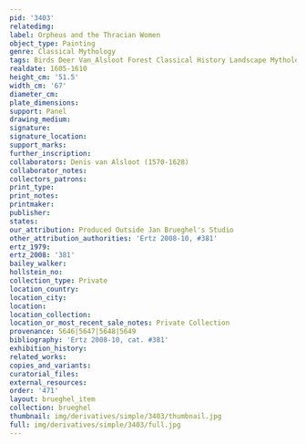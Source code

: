```yaml
---
pid: '3403'
relatedimg: 
label: Orpheus and the Thracian Women
object_type: Painting
genre: Classical Mythology
tags: Birds Deer Van_Alsloot Forest Classical History Landscape Mythological
realdate: 1605-1610
height_cm: '51.5'
width_cm: '67'
diameter_cm: 
plate_dimensions: 
support: Panel
drawing_medium: 
signature: 
signature_location: 
support_marks: 
further_inscription: 
collaborators: Denis van Alsloot (1570-1628)
collaborator_notes: 
collectors_patrons: 
print_type: 
print_notes: 
printmaker: 
publisher: 
states: 
our_attribution: Produced Outside Jan Brueghel's Studio
other_attribution_authorities: 'Ertz 2008-10, #381'
ertz_1979: 
ertz_2008: '381'
bailey_walker: 
hollstein_no: 
collection_type: Private
location_country: 
location_city: 
location: 
location_collection: 
location_or_most_recent_sale_notes: Private Collection
provenance: 5646|5647|5648|5649
bibliography: 'Ertz 2008-10, cat. #381'
exhibition_history: 
related_works: 
copies_and_variants: 
curatorial_files: 
external_resources: 
order: '471'
layout: brueghel_item
collection: brueghel
thumbnail: img/derivatives/simple/3403/thumbnail.jpg
full: img/derivatives/simple/3403/full.jpg
---
```

